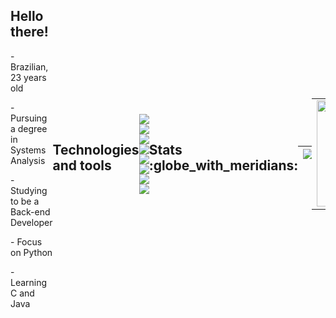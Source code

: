 <div style="display: flex; align-items: center;">
  <div>
    <h2>Hello there!</h2>
    <p>- Brazilian, 23 years old 
    <p>- Pursuing a degree in Systems Analysis
    <p>- Studying to be a Back-end Developer
    <p>- Focus on Python</p>
    <p>- Learning C and Java
  </div>
  </tr>
</table>

<h2>Technologies and tools</h2>

  ####      ![](https://img.shields.io/badge/Python-blue) ![](https://img.shields.io/badge/JAVA-blue) ![](https://img.shields.io/badge/C-blue) ![](https://img.shields.io/badge/C++-blue)  ![](https://img.shields.io/badge/HTML5-blue)  ![](https://img.shields.io/badge/CSS3-blue) ![](https://img.shields.io/badge/Javascrpit-blue) ![](https://img.shields.io/badge/GIT-blue)

<h2> Stats :globe_with_meridians: </h2>

|![](http://github-profile-summary-cards.vercel.app/api/cards/profile-details?username=sandypiropo&theme=algolia)|![](http://github-profile-summary-cards.vercel.app/api/cards/productive-time?username=sandypiropo&theme=algolia&utcOffset=8)|
|---|---|

<table style="margin: 0 auto;" align="center">
  <tr>
    <td>
      <img height="170px" src="https://github-readme-streak-stats.herokuapp.com/?user=sandypiropo&theme=algolia&hide_border=false"/>
    </td>
    <td>
      <img height="170px" src="https://github-readme-stats.vercel.app/api/top-langs/?username=sandypiropo&layout=compact&theme=algolia&count_private=true"/>
    </td>
  </tr>
</table>

<!-- <img src="https://cdn.jsdelivr.net/gh/devicons/devicon/icons/java/java-original.svg" height="20"/>
<img src="https://cdn.jsdelivr.net/gh/devicons/devicon/icons/python/python-original.svg" height="20" /> -->
